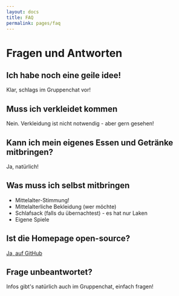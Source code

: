 ```yaml
---
layout: docs
title: FAQ
permalink: pages/faq
---
```


# Fragen und Antworten

## Ich habe noch eine geile idee!

Klar, schlags im Gruppenchat vor!

## Muss ich verkleidet kommen

Nein. Verkleidung ist nicht notwendig - aber gern gesehen!

## Kann ich mein eigenes Essen und Getränke mitbringen?

Ja, natürlich!

## Was muss ich selbst mitbringen

* Mittelalter-Stimmung!
* Mittelalterliche Bekleidung (wer möchte)
* Schlafsack (falls du übernachtest) - es hat nur Laken
* Eigene Spiele

## Ist die Homepage open-source?

[Ja, auf GitHub](https://github.com/timo-schmid/mittelalterfest/)

## Frage unbeantwortet?

Infos gibt's natürlich auch im Gruppenchat, einfach fragen!
